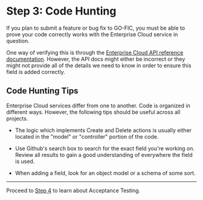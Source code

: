 Step 3: Code Hunting
====================

If you plan to submit a feature or bug fix to GO-FIC, you must be
able to prove your code correctly works with the Enterprise Cloud
service in question.

One way of verifying this is through the [Enterprise Cloud API reference
documentation](https://ecl.ntt.com/en/documents/api-references/).
However, the API docs might either be incorrect or they might not provide all of
the details we need to know in order to ensure this field is added correctly.

Code Hunting Tips
-----------------

Enterprise Cloud services differ from one to another. Code is organized in different
ways. However, the following tips should be useful across all projects.

* The logic which implements Create and Delete actions is usually either located
  in the "model" or "controller" portion of the code.

* Use Github's search box to search for the exact field you're working on.
  Review all results to gain a good understanding of everywhere the field is
  used.

* When adding a field, look for an object model or a schema of some sort.

---

Proceed to [Step 4](step-04-pull-requests.mdscript) to learn about Acceptance
Testing.
